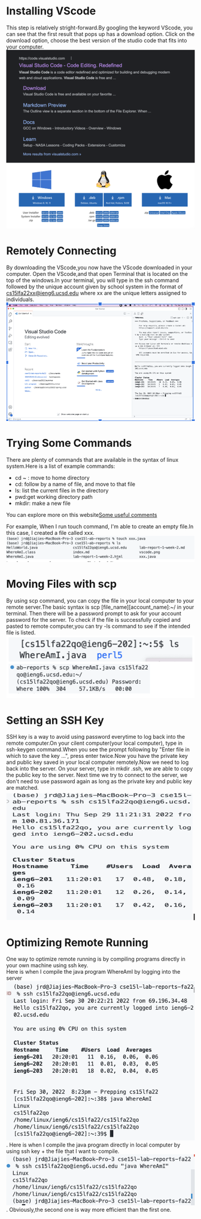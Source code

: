 # Installing VScode
This step is relatively stright-forward.By googling the keyword VScode, you can see that the first result that pops up has a download option. Click on the download option, choose the best version of the studio code that fits into your computer.
![](google1.png)
![](download%20options.png)
# Remotely Connecting
By downloading the VScode,you now have the VScode downloaded in your computer. Open the VScode,and that open Terminal that is located on the top of the windows.In your terminal, you will type in the ssh command followed by the unique account given by school system in the format of cs15lfa22xx@ieng6.ucsd.edu where xx are the unique letters assigned to individuals.
![](remote%20connecting.png)

# Trying Some Commands
There are plenty of commands that are available in the syntax of linux system.Here is a list of example commands:
* cd ~ : move to home directory
* cd: follow by a name of file, and move to that file 
* ls: list the current files in the directory
* pwd:get working directory path
* mkdir: make a new file 

You can explore more on this website[Some useful comments](https://www.digitalocean.com/community/tutorials/linux-commands)

For example, When I run touch command, I'm able to create an empty file.In this case, I created a file called xxx.
![](running%20some%20comments.png)

# Moving Files with scp
By using scp command, you can copy the file in your local computer to your remote server.The basic syntax is scp [file_name][account_name]:~/ in your terminal. Then there will be a password prompt to ask for your account password for the server. To check if the file is successfully copied and pasted to remote computer,you can try -ls command to see if the intended file is listed.
![](scp.png)

# Setting an SSH Key
SSH key is a way to avoid using password everytime to log back into the remote computer.On your cilent computer(your local computer), type in ssh-keygen command.When you see the prompt following by "Enter file in which to save the key ...", press enter twice.Now you have the private key and public key saved in your local computer  remotely.Now we need to log back into the server. On your server, type in mkdir .ssh, we are able to copy the public key to the server. Next time we try to connect to the server, we don't need to use password again as long as the private key and public key are matched.
![](logging%20without%20ssh.png)

# Optimizing Remote Running
One way to optimize remote running is by compiling programs directly in your own machine using ssh key.\
Here is when I compile the java program WhereAmI by logging into the server
![](required%20logging1.png).
Here is when I compile the java program directly in local computer by using ssh key + the file that I want to compile.\
![](without%20logging.png).
Obviously,the second one is way more efficient than the first one.

